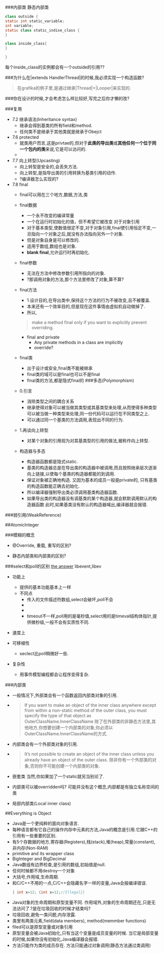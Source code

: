 
###内部类
静态内部类
```java
class outside {
static int static_variable;
int variable;
static class static_indise_class {
}

class inside_class{
}

}
```
每个inside_class的实例都会有一个outside的引用??

###为什么在|extends HandlerThread|的时候,我必须实现一个构造函数?
>在grafika的例子里,是通过继承|Thread|+|Looper|来实现的.

###你在设计的时候,才会考虑怎么样比较好,写完之后你才懒的改?

###复用
* 7.2 继承语法(Inheritance syntax)
  * 继承会得到基类的所有field和method.
  * 任何类不是继承于其他类就是继承于Obejct
* 7.6 protected
  * 就类用户而言,这是privtae的,但对于**此类的导出类**或**其他任何一个位于同一个包内的类**来说,它是可以访问的.
  * 
* 7.7 向上转型(Upcasting)
  * 向上转型是安全的,会丢失方法.
  * 向上转型,是指导出类的引用转换为基类引用的动作.
  * ?编译器怎么实现的?
* 7.8 final
  * final可以用在三个地方,数据,方法,类
  * final数据
    * 一个永不改变的编译常量 
    * 一个在运行时初始化的值，但不希望它被改变 对于对象引用
    * 对于基本类型,使数值很定不变,对于对象引用,final使引用恒定不变,一旦指向一个对象之后,就没有办法指向另外一个对象.
    * 但是对象自身是可以修改的.
    * 适用于数组,数组也是对象.
    * **blank final**,允许运行时再初始化.
  * final参数
    * 无法在方法中修改参数引用所指向的对象.
    * ?那调用对象的方法,那个方法里修改了对象,算不算?
  * final方法
    * 1.设计目的,在导出类中,保持这个方法的行为不被改变,且不被覆盖.
    * 本来还有一个效率目的,但是现在这件事情由虚拟机自动做掉了.
    * 所以,
    > make a method final only if you want to explicitly prevent overriding.
    * final and private
      * Any private methods in a class are implicitly 
      * override?
  * final类
    * 出于设计或安全,final类不能被继承
    * final类的域可以是final也可以不是final
    * final类的方法,都是隐式final的
###多态(Polymorphism)
  
  * 0.引言
    * 消除类型之间的耦合关系
    * 继承使得对象可以被当做其类型或其基类型来处理,从而使得多种类型可以被当做一种类型来处理,同一份代码可以运行在不同类型之上.
    * 可以通过同一个基类的方法调用,表现出不同的行为.
  * 1.再谈向上转型
    * 对某个对象的引用视为对其基类型的引用的做法,被称作向上转型.
    
  * 构造器与多态
    * 构造器函数都是隐式static.
    * 基类的构造器总是在导出类的构造器中被调用,而且按照继承层次逐渐向上链接,以使每个基类的构造器都能的到调用.
    * 保证对象被正确地构造. 又因为基本的成员一般是private的, 只有基类的构造函数能正确去初始化.
    * 所以编译器强制导出类必须调用基类构造器函数.
    * 如果导出类的构造器没有调基类的某个构造器,就会默默调用默认的构造器函数
      此时,如果基类没有默认的构造器喊出,编译器就会报错.

###弱引用(WeakReference)

##AtomicInteger


###模糊的概念
* @Override, 重载, 重写的区别?

* 静态内部类和内部类的区别?

###select和poll的区别
[the answer](https://daniel.haxx.se/docs/poll-vs-select.html)
libevent,libev
* 功能上
  * 提供的基本功能基本上一样
  * 不同点
    * 传入的文件描述符数组,select会破坏,poll不会
    * 
    * 
    * timeout不一样,poll用的是毫秒值,select用的是timeval结构体指针,提供微秒级,一般不会有实质性不同.
* 速度上

* 可移植性
  * seclect比poll稍微好一些.
* 复杂性
  * 用事件模型编程都会让程序变得复杂.

###内部类
* 一般情况下,外部类会有一个函数返回内部类对象的引用.

* >If you want to make an object of the inner class anywhere except from within a non-static
  method of the outer class, you must specify the type of that object as
  OuterClassName.InnerClassName 
  除了在外部类的非静态方法里,其他地方,你想要创建一个内部类的对象,你必须以OuterClassName.InnerClassName的方式.

* 内部类会有一个外部类对象的引用.

* >It’s not possible to create an object of the inner class unless you already have an object of the
  outer class.
  除非你有一个外部类的对象,否则你不可能创建一个内部类的对象.
* 嵌套类
  当然,你如果加了一个static就另当别论了.


* 内部类可以被overridden吗?
  可能并没有这个概念,内部都是有独立名称空间的类
* 局部内部类(Local inner class)

##Everything is Object
* Java是一个更纯粹的面向对象语言.
* 每种语言都有它自己的操作内存中元素的方法,Java的概念是引用.它跟C++的引用有一些重要的区别.
* 有5个存数据的地方,寄存器(Registers),栈(stack),堆(heap),常量(constant),非内存(Non-RAM)
* primitive and its wrapper class
* BigInteger and BigDecimal
* Java数组有边界检查,是引用的数组,初始值是null.
* 任何时候都不用destroy一个对象
* 大括号,作用域,生命周期.
* 和C/C++不用的一点,C/C++会隐藏名字一样的变量,Java会报编译错误.
  ```java
  { int x=12; {int x=12;//Illegal}}
  ```
* Java对象的生命周期和原型变量不同. 作用域外,对象的生命周期还在,只是无法访问了.?是在垃圾回收的时候才结束吗?
* 垃圾回收,避免一类问题,内存泄露.
* 类里有两类元素,field(data members), method(memmber functions)
* filed可以是原型变量或对象引用
* 原型变量会被Java初始化,只有当这个变量是成员变量的时候. 当它是局部变量的时候,如果你没有初始化,Java编译器会报错.
* 方法只能作为类的成员存在. 方法只能通过对象调用(静态方法通过类调用)


